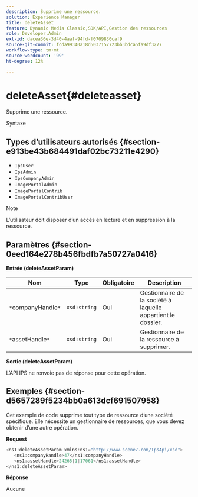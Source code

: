 ```yaml
---
description: Supprime une ressource.
solution: Experience Manager
title: deleteAsset
feature: Dynamic Media Classic,SDK/API,Gestion des ressources
role: Developer,Admin
exl-id: dacea36e-3d40-4aaf-94fd-f0709830caf9
source-git-commit: fcda99340a18d5037157723bb3bdca5fa9df3277
workflow-type: tm+mt
source-wordcount: '99'
ht-degree: 12%

---
```


# deleteAsset{#deleteasset}

Supprime une ressource.

Syntaxe

## Types d’utilisateurs autorisés {#section-e913be43b684491daf02bc73211e4290}

* `IpsUser`
* `IpsAdmin`
* `IpsCompanyAdmin`
* `ImagePortalAdmin`
* `ImagePortalContrib`
* `ImagePortalContribUser`

>[!NOTE]
>
>L’utilisateur doit disposer d’un accès en lecture et en suppression à la ressource.

## Paramètres {#section-0eed164e278b456fbdfb7a50727a0416}

**Entrée (deleteAssetParam)**

| Nom | Type | Obligatoire | Description |
|---|---|---|---|
| `*`companyHandle`*` | `xsd:string` | Oui | Gestionnaire de la société à laquelle appartient le dossier. |
| `*`assetHandle`*` | `xsd:string` | Oui | Gestionnaire de la ressource à supprimer. |

**Sortie (deleteAssetParam)**

L’API IPS ne renvoie pas de réponse pour cette opération.

## Exemples {#section-d5657289f5234bb0a613dcf691507958}

Cet exemple de code supprime tout type de ressource d’une société spécifique. Elle nécessite un gestionnaire de ressources, que vous devez obtenir d’une autre opération.

**Request**

```java
<ns1:deleteAssetParam xmlns:ns1="http://www.scene7.com/IpsApi/xsd">
   <ns1:companyHandle>47</ns1:companyHandle>
   <ns1:assetHandle>24265|1|17061</ns1:assetHandle>
</ns1:deleteAssetParam>
```

**Réponse**

Aucune
